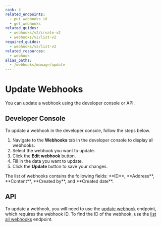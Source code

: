 ```yaml
---
rank: 3
related_endpoints:
  - put_webhooks_id
  - get_webhooks
related_guides:
  - webhooks/v2/create-v2
  - webhooks/v2/list-v2
required_guides:
  - webhooks/v2/list-v2
related_resources: 
  - webhook
alias_paths:
  - /webhooks/manage/update
---
```


# Update Webhooks

You can update a webhook using the developer console or API.

## Developer Console

To update a webhook in the developer console, follow the steps below.

1. Navigate to the **Webhooks** tab in the developer console to display
all webhooks.
2. Select the webhook you want to update.
3. Click the **Edit webhook** button.
4. Fill in the data you want to update.
5. Click the **Update** button to save your changes.

<Message type='notice'>
  The list of webhooks contains the following fields:
  **ID**, **Address**, **Content**, **Created by**,
  and **Created date**.
</Message>

## API

To update a webhook, you will need to use the [update webhook][2] endpoint,
which requires the webhook ID. To find the ID of the webhook, use the
[list all webhooks][1] endpoint.

<Samples id='put_webhooks_id'></Samples>

[1]: g://webhooks/v2/list-v2
[2]: e://put-webhooks-id

